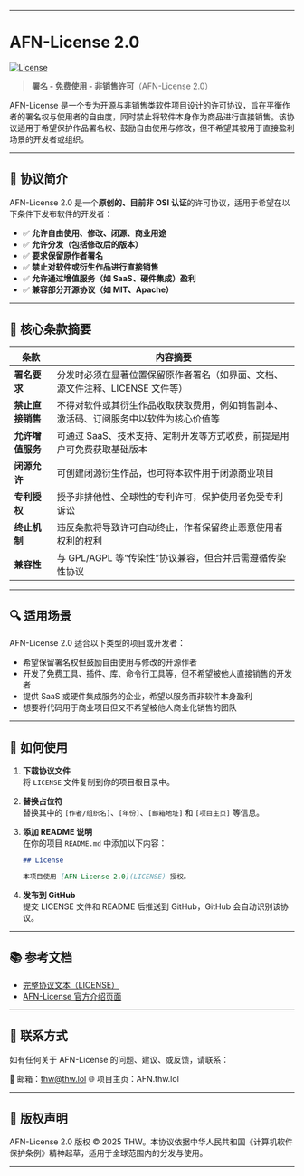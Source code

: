 
---

# AFN-License 2.0  
[![License](https://img.shields.io/badge/license-AFN--License-blue)](LICENSE)

> **署名 - 免费使用 - 非销售许可**（AFN-License 2.0）

AFN-License 是一个专为开源与非销售类软件项目设计的许可协议，旨在平衡作者的署名权与使用者的自由度，同时禁止将软件本身作为商品进行直接销售。该协议适用于希望保护作品署名权、鼓励自由使用与修改，但不希望其被用于直接盈利场景的开发者或组织。

---

## 📌 协议简介

AFN-License 2.0 是一个**原创的、目前非 OSI 认证**的许可协议，适用于希望在以下条件下发布软件的开发者：

- ✅ **允许自由使用、修改、闭源、商业用途**
- ✅ **允许分发（包括修改后的版本）**
- ✅ **要求保留原作者署名**
- ✅ **禁止对软件或衍生作品进行直接销售**
- ✅ **允许通过增值服务（如 SaaS、硬件集成）盈利**
- ✅ **兼容部分开源协议（如 MIT、Apache）**

---

## 📎 核心条款摘要

| 条款 | 内容摘要 |
|------|----------|
| **署名要求** | 分发时必须在显著位置保留原作者署名（如界面、文档、源文件注释、LICENSE 文件等） |
| **禁止直接销售** | 不得对软件或其衍生作品收取获取费用，例如销售副本、激活码、订阅服务中以软件为核心价值等 |
| **允许增值服务** | 可通过 SaaS、技术支持、定制开发等方式收费，前提是用户可免费获取基础版本 |
| **闭源允许** | 可创建闭源衍生作品，也可将本软件用于闭源商业项目 |
| **专利授权** | 授予非排他性、全球性的专利许可，保护使用者免受专利诉讼 |
| **终止机制** | 违反条款将导致许可自动终止，作者保留终止恶意使用者权利的权利 |
| **兼容性** | 与 GPL/AGPL 等“传染性”协议兼容，但合并后需遵循传染性协议 |

---

## 🔍 适用场景

AFN-License 2.0 适合以下类型的项目或开发者：

- 希望保留署名权但鼓励自由使用与修改的开源作者
- 开发了免费工具、插件、库、命令行工具等，但不希望被他人直接销售的开发者
- 提供 SaaS 或硬件集成服务的企业，希望以服务而非软件本身盈利
- 想要将代码用于商业项目但又不希望被他人商业化销售的团队

---

## 📄 如何使用

1. **下载协议文件**  
   将 `LICENSE` 文件复制到你的项目根目录中。

2. **替换占位符**  
   替换其中的 `[作者/组织名]`、`[年份]`、`[邮箱地址]` 和 `[项目主页]` 等信息。

3. **添加 README 说明**  
   在你的项目 `README.md` 中添加以下内容：

   ```markdown
   ## License

   本项目使用 [AFN-License 2.0](LICENSE) 授权。
   ```

4. **发布到 GitHub**  
   提交 LICENSE 文件和 README 后推送到 GitHub，GitHub 会自动识别该协议。

---

## 📚 参考文档

- [完整协议文本（LICENSE）](LICENSE)
- [AFN-License 官方介绍页面](https://AFN.thw.lol)

---

## 📩 联系方式

如有任何关于 AFN-License 的问题、建议、或反馈，请联系：

📧 邮箱：thw@thw.lol 
🌐 项目主页：AFN.thw.lol

---

## 📜 版权声明

AFN-License 2.0 版权 © 2025 THW。本协议依据中华人民共和国《计算机软件保护条例》精神起草，适用于全球范围内的分发与使用。

---
